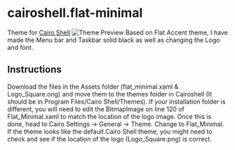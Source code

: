 # cairoshell.flat-minimal
Theme for [Cairo Shell](https://github.com/cairoshell/cairoshell)
![Theme Preview]("https://github.com/shan-sherif/cairoshell.flat-minimal/blob/main/Preview.png")
Based on Flat Accent theme, I have made the Menu bar and Taskbar solid black as well as changing the Logo and font.

## Instructions
Download the files in the Assets folder (flat_minimal.xaml & Logo_Square.ong) and move them to the themes folder in Cairoshell (It should be in Program Files/Cairo Shell/Themes).
If your installation folder is different, you will need to edit the BitmapImage on line 120 of Flat_Minimal.xaml to match the location of the logo image.
Once this is done, head to Cairo Settings -> General -> Theme. Change to Flat_Minimal.
If the theme looks like the default Cairo Shell theme, you might need to check and see if the location of the logo (Logo_Square.png) is correct.

